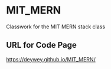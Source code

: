 # MIT_MERN
Classwork for the MIT MERN stack class

## URL for Code Page
https://deywey.github.io/MIT_MERN/
